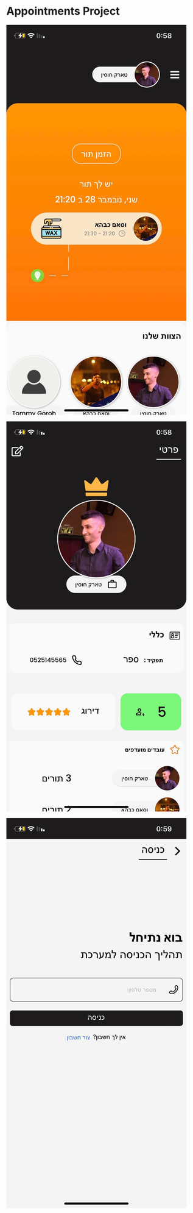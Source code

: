 # Appointments Project



![Alt text](./git-imgs/1.jpg)


![Alt text](./git-imgs/2.jpg)


![Alt text](./git-imgs/3.jpg)